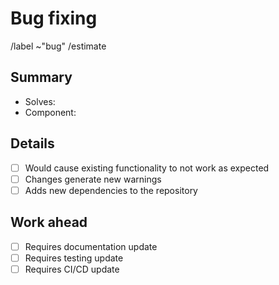 Bug fixing
==========
/label ~"bug"
/estimate <estimate-completion-time>

Summary
-------
- Solves: <!-- REQUIRED # of the issue assigned or N/A if none -->
- Component: <!-- REQUIRED Which components/services were implemented? -->

Details
-------
<!-- For each point, if true please add deatils in a subsection below. -->
- [ ] Would cause existing functionality to not work as expected
- [ ] Changes generate new warnings
- [ ] Adds new dependencies to the repository

Work ahead
----------
- [ ] Requires documentation update
- [ ] Requires testing update
- [ ] Requires CI/CD update
